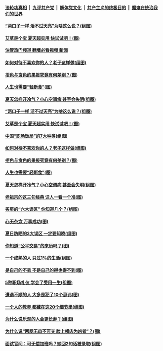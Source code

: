 ####  [法轮功真相](../../../../basic/blob/master/README.md?t=06281731) &nbsp;|&nbsp; [九评共产党](../../../../9ping.md/blob/master/README.md?t=06281731) &nbsp;|&nbsp; [解体党文化](../../../../jtdwh.md/blob/master/README.md?t=06281731)  &nbsp;|&nbsp; [共产主义的终极目的](../../../../gczydzjmd.md/blob/master/README.md?t=06281731) &nbsp;|&nbsp; [魔鬼在统治我们的世界](../../../../mgztzwmdsj.md/blob/master/README.md?t=06281731) 

#### [“两口子一样 活不过天亮”为啥这么说？(组图)](../pages/p8/1010297.md?t=06281731) 

#### [艾草是个宝 夏天超实用 快试试吧！(图)](../pages/p8/1010206.md?t=06281731) 

#### [油管热门频道 翻墙必看视频 新闻](http://45.76.130.85:81/youtube.html?06281731)

#### [如何对待不喜欢你的人？老子这样做(组图)](../pages/p8/1009337.md?t=06281731) 

#### [拒色与贪色的果报究竟有何差别？(图)](../pages/p8/1009998.md?t=06281731) 

#### [人生也需要“轻断食”(图)](../pages/p8/1009987.md?t=06281731) 

#### [夏天怎样开冷气？小心空调病 甚至会失明(组图)](../pages/p8/1010031.md?t=06281731) 

#### [“两口子一样 活不过天亮”为啥这么说？(组图)](../pages/p8/1010297.md?t=06281731) 

#### [艾草是个宝 夏天超实用 快试试吧！(图)](../pages/p8/1010206.md?t=06281731) 

#### [中国“职场饭局”的7大种类(组图)](../pages/p8/1007503.md?t=06281731) 

#### [如何对待不喜欢你的人？老子这样做(组图)](../pages/p8/1009337.md?t=06281731) 

#### [拒色与贪色的果报究竟有何差别？(图)](../pages/p8/1009998.md?t=06281731) 

#### [人生也需要“轻断食”(图)](../pages/p8/1009987.md?t=06281731) 

#### [夏天怎样开冷气？小心空调病 甚至会失明(组图)](../pages/p8/1010031.md?t=06281731) 

#### [老祖宗的这三句经典 识人一看一个准(图)](../pages/p8/1009937.md?t=06281731) 

#### [买房的“六大误区” 你知道几个？(组图)](../pages/p8/1010030.md?t=06281731) 

#### [心无杂念 万事成功(图)](../pages/p8/1009986.md?t=06281731) 

#### [夏日防晒的3大误区 一定要知晓(组图)](../pages/p8/1009990.md?t=06281731) 

#### [你知道“公平交易”的来历吗？(图)](../pages/p8/1010028.md?t=06281731) 

#### [一个成熟的人 只过1%的生活(组图)](../pages/p8/1009336.md?t=06281731) 

#### [是自己的不丢 不是自己的得也得不到(图)](../pages/p8/1009969.md?t=06281731) 

#### [5种职场礼仪 学会了受用一生(组图)](../pages/p8/1009941.md?t=06281731) 

#### [遭遇不顺的人 大多是犯了10个忌讳(图)](../pages/p8/1009984.md?t=06281731) 

#### [一个人的教养 都藏在这20个细节里(组图)](../pages/p8/1009933.md?t=06281731) 

#### [为什么说乐观的人会更长寿？(组图)](../pages/p8/1009892.md?t=06281731) 

#### [为什么说“两腮无肉不可交 脸上横肉为凶者”？(图)](../pages/p8/1009876.md?t=06281731) 

#### [面试官问：可无偿加班吗？她回2句话被录取(组图)](../pages/p8/1009812.md?t=06281731) 

<img src='http://gfw-breaker.win/goodnews/indexes/p8.md' width='0px' height='0px'/>
